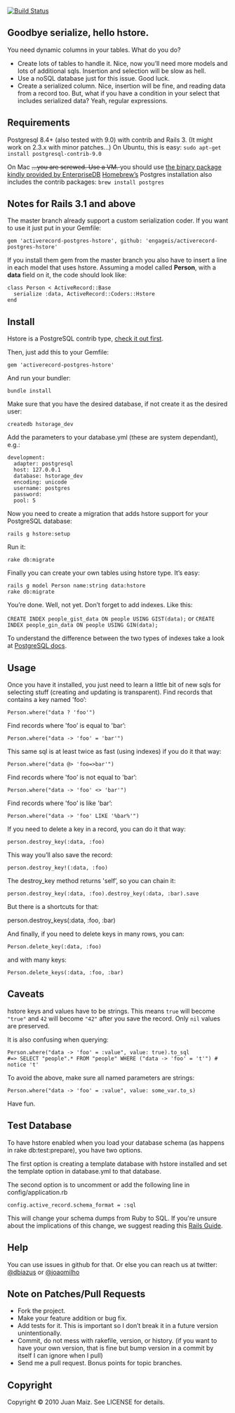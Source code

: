 [![Build Status](https://secure.travis-ci.org/softa/activerecord-postgres-hstore.png?branch=master)](http://travis-ci.org/softa/activerecord-postgres-hstore)

Goodbye serialize, hello hstore.
--------------------------------

You need dynamic columns in your tables. What do you do?

* Create lots of tables to handle it. Nice, now you’ll need more models and lots of additional sqls. Insertion and selection will be slow as hell.
* Use a noSQL database just for this issue. Good luck.
* Create a serialized column. Nice, insertion will be fine, and reading data from a record too. But, what if you have a condition in your select that includes serialized data? Yeah, regular expressions.

Requirements
------------

Postgresql 8.4+ (also tested with 9.0) with contrib and Rails 3. (It
might work on 2.3.x with minor patches…)
On Ubuntu, this is easy: `sudo apt-get install postgresql-contrib-9.0`

On Mac <del> …you are screwed. Use a VM.  </del> you should use [the binary package kindly provided by EnterpriseDB](http://www.enterprisedb.com/products-services-training/pgdownload#osx)
[Homebrew’s](https://github.com/mxcl/homebrew) Postgres installation also includes the contrib packages: `brew install postgres`

Notes for Rails 3.1 and above
-----------------------------

The master branch already support a custom serialization coder.
If you want to use it just put in your Gemfile:

    gem 'activerecord-postgres-hstore', github: 'engageis/activerecord-postgres-hstore'

If you install them gem from the master branch you also have to insert a
line in each model that uses hstore.
Assuming a model called **Person**, with a **data** field on it, the
code should look like:

    class Person < ActiveRecord::Base
      serialize :data, ActiveRecord::Coders::Hstore
    end

Install
-------

Hstore is a PostgreSQL contrib type, [check it out first](http://www.postgresql.org/docs/9.2/static/hstore.html).

Then, just add this to your Gemfile:

`gem 'activerecord-postgres-hstore'`

And run your bundler:

`bundle install`

Make sure that you have the desired database, if not create it as the
desired user:

`createdb hstorage_dev`

Add the parameters to your database.yml (these are system dependant),
e.g.:

    development:
      adapter: postgresql
      host: 127.0.0.1
      database: hstorage_dev
      encoding: unicode
      username: postgres
      password:
      pool: 5

Now you need to create a migration that adds hstore support for your
PostgreSQL database:

`rails g hstore:setup`

Run it:

`rake db:migrate`

Finally you can create your own tables using hstore type. It’s easy:

    rails g model Person name:string data:hstore
    rake db:migrate

You’re done.
Well, not yet. Don’t forget to add indexes. Like this:

`CREATE INDEX people_gist_data ON people USING GIST(data);`
or
`CREATE INDEX people_gin_data ON people USING GIN(data);`

To understand the difference between the two types of indexes take a
look at [PostgreSQL docs](http://www.postgresql.org/docs/9.2/static/textsearch-indexes.html).

Usage
-----

Once you have it installed, you just need to learn a little bit of new
sqls for selecting stuff (creating and updating is transparent).
Find records that contains a key named 'foo’:

    Person.where("data ? 'foo'")

Find records where 'foo’ is equal to 'bar’:

    Person.where("data -> 'foo' = 'bar'")

This same sql is at least twice as fast (using indexes) if you do it
that way:

    Person.where("data @> 'foo=>bar'")

Find records where 'foo’ is not equal to 'bar’:

    Person.where("data -> 'foo' <> 'bar'")

Find records where 'foo’ is like 'bar’:

    Person.where("data -> 'foo' LIKE '%bar%'")

If you need to delete a key in a record, you can do it that way:

    person.destroy_key(:data, :foo)

This way you’ll also save the record:

    person.destroy_key!(:data, :foo)

The destroy\_key method returns 'self’, so you can chain it:

    person.destroy_key(:data, :foo).destroy_key(:data, :bar).save

But there is a shortcuts for that:

   person.destroy_keys(:data, :foo, :bar)

And finally, if you need to delete keys in many rows, you can:

    Person.delete_key(:data, :foo)

and with many keys:

    Person.delete_keys(:data, :foo, :bar)

Caveats
-------

hstore keys and values have to be strings. This means `true` will become `"true"` and `42` will become `"42"` after you save the record. Only `nil` values are preserved.

It is also confusing when querying:

    Person.where("data -> 'foo' = :value", value: true).to_sql
    #=> SELECT "people".* FROM "people" WHERE ("data -> 'foo' = 't'") # notice 't'

To avoid the above, make sure all named parameters are strings:

    Person.where("data -> 'foo' = :value", value: some_var.to_s)

Have fun.

Test Database
-------------

To have hstore enabled when you load your database schema (as happens in rake db:test:prepare), you
have two options.

The first option is creating a template database with hstore installed and set the template option
in database.yml to that database.

The second option is to uncomment or add the following line in config/application.rb

    config.active_record.schema_format = :sql

This will change your schema dumps from Ruby to SQL. If you're
unsure about the implications of this change, we suggest reading this
[Rails Guide](http://guides.rubyonrails.org/migrations.html#schema-dumping-and-you).

Help
----

You can use issues in github for that. Or else you can reach us at
twitter: [@dbiazus](https://twitter.com/#!/dbiazus) or [@joaomilho](https://twitter.com/#!/joaomilho)

Note on Patches/Pull Requests
-----------------------------

* Fork the project.
* Make your feature addition or bug fix.
* Add tests for it. This is important so I don’t break it in a future version unintentionally.
* Commit, do not mess with rakefile, version, or history.  (if you want to have your own version, that is fine but bump version in a commit by itself I can ignore when I pull)
* Send me a pull request. Bonus points for topic branches.

Copyright
---------

Copyright © 2010 Juan Maiz. See LICENSE for details.

